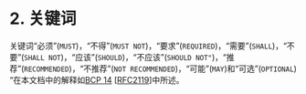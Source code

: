 # 2. 关键词

关键词“必须”(`MUST`)，“不得”(`MUST NOT`)，“要求”(`REQUIRED`)，“需要”(`SHALL`)，“不要”(`SHALL NOT`)，“应该”(`SHOULD`)，“不应该”(`SHOULD NOT"`)，“推荐”(`RECOMMENDED`)，“不推荐”(`NOT RECOMMENDED`)，“可能”(`MAY`)和“可选”(`OPTIONAL`) “在本文档中的解释如[BCP 14](https://tools.ietf.org/html/bcp14) [[RFC2119](https://tools.ietf.org/html/rfc2119)]中所述。

